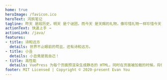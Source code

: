```yaml
---
home: true
heroImage: /favicon.ico
heroText: 鸿鹄笔记
tagline: 昨天 是段历史，明天 是个谜团，而今天 是天赐的礼物，像珍惜礼物一样珍惜今天
actionText: 快速上手 →
actionLink: /java/
features:
- title: 诗和远方
  details: 世界不止眼前的苟且，还有诗和远方。
- title: 小丑
  details: 小丑竟是我自己！
- title: 高性能
  details: VuePress 为每个页面预渲染生成静态的 HTML，同时在页面被加载的时候，将作为 SPA 运行。
footer: MIT Licensed | Copyright © 2020-present Evan You
---
```


